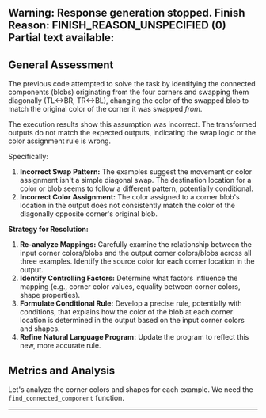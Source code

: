 Warning: Response generation stopped. Finish Reason: FINISH_REASON_UNSPECIFIED (0)
Partial text available:
---
## General Assessment

The previous code attempted to solve the task by identifying the connected components (blobs) originating from the four corners and swapping them diagonally (TL<->BR, TR<->BL), changing the color of the swapped blob to match the original color of the corner it was swapped *from*.

The execution results show this assumption was incorrect. The transformed outputs do not match the expected outputs, indicating the swap logic or the color assignment rule is wrong.

Specifically:
1.  **Incorrect Swap Pattern:** The examples suggest the movement or color assignment isn't a simple diagonal swap. The destination location for a color or blob seems to follow a different pattern, potentially conditional.
2.  **Incorrect Color Assignment:** The color assigned to a corner blob's location in the output does not consistently match the color of the diagonally opposite corner's original blob.

**Strategy for Resolution:**

1.  **Re-analyze Mappings:** Carefully examine the relationship between the input corner colors/blobs and the output corner colors/blobs across all three examples. Identify the source color for each corner location in the output.
2.  **Identify Controlling Factors:** Determine what factors influence the mapping (e.g., corner color values, equality between corner colors, shape properties).
3.  **Formulate Conditional Rule:** Develop a precise rule, potentially with conditions, that explains how the color of the blob at each corner location is determined in the output based on the input corner colors and shapes.
4.  **Refine Natural Language Program:** Update the program to reflect this new, more accurate rule.

## Metrics and Analysis

Let's analyze the corner colors and shapes for each example. We need the `find_connected_component` function.


---
